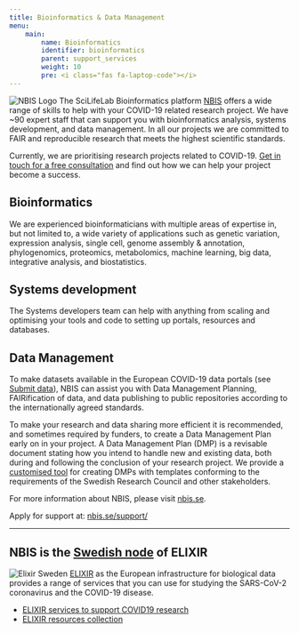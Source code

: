 ```yaml
---
title: Bioinformatics & Data Management
menu:
    main:
        name: Bioinformatics
        identifier: bioinformatics
        parent: support_services
        weight: 10
        pre: <i class="fas fa-laptop-code"></i>
---
```


![NBIS Logo](/img/logos/nbislogo-orange-txt.svg#floatright)
The SciLifeLab Bioinformatics platform [NBIS](https://nbis.se/) offers a wide range of skills to help with your COVID-19 related research project.
We have ~90 expert staff that can support you with bioinformatics analysis, systems development, and data management.
In all our projects we are committed to FAIR and reproducible research that meets the highest scientific standards.

Currently, we are prioritising research projects related to COVID-19.
[Get in touch for a free consultation](https://nbis.se/support/) and find out how we can help your project become a success.

## Bioinformatics

We are experienced bioinformaticians with multiple areas of expertise in, but not limited to, a wide variety of applications such as genetic variation, expression analysis, single cell, genome assembly & annotation, phylogenomics, proteomics, metabolomics, machine learning, big data, integrative analysis, and biostatistics.

## Systems development

The Systems developers team can help with anything from scaling and optimising your tools and code to setting up portals, resources and databases.

## Data Management

To make datasets available in the European COVID-19 data portals (see [Submit data](../submit)), NBIS can assist you with Data Management Planning, FAIRification of data, and data publishing to public repositories according to the internationally agreed standards.

To make your research and data sharing more efficient it is recommended, and sometimes required by funders, to create a Data Management Plan early on in your project. A Data Management Plan (DMP) is a revisable document stating how you intend to handle new and existing data, both during and following the conclusion of your research project. 
We provide a [customised tool](https://dsw.scilifelab.se/) for creating DMPs with templates conforming to the requirements of the Swedish Research Council and other stakeholders. 


For more information about NBIS, please visit [nbis.se](https://nbis.se).

Apply for support at: [nbis.se/support/](https://nbis.se/support/)

---

## NBIS is the [Swedish node](https://elixir-europe.org/about-us/who-we-are/nodes/sweden) of ELIXIR

![Elixir Sweden](/img/logos/elixir-se-logo.png#floatright)
[ELIXIR](https://elixir-europe.org/) as the European infrastructure for biological data provides a range of services that you can use for studying the SARS-CoV-2 coronavirus and the COVID-19 disease.

* [ELIXIR services to support COVID19 research](https://elixir-europe.org/news/covid-19-support)
* [ELIXIR resources collection](https://elixir-europe.org/covid-19-resources)
